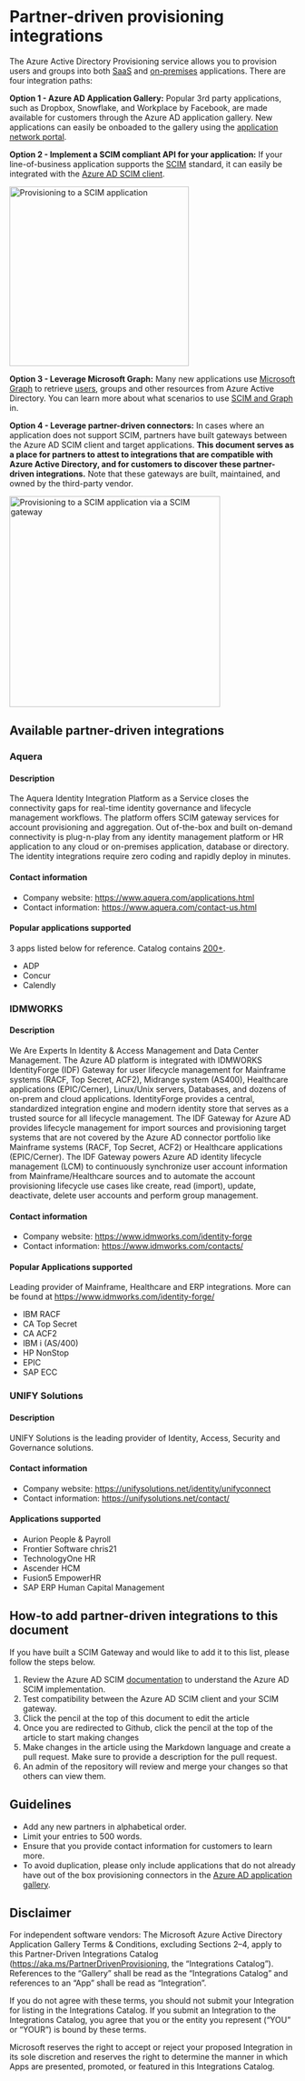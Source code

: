 # Partner-driven provisioning integrations

The Azure Active Directory Provisioning service allows you to provision users and groups into both [SaaS](.../active-directory/app-provisioning/user-provisioning.md) and [on-premises](.../app-provisioning/on-premises-scim-provisioning.md) applications. There are four integration paths:

**Option 1 - Azure AD Application Gallery:**
Popular 3rd party applications, such as Dropbox, Snowflake, and Workplace by Facebook, are made available for customers through the Azure AD application gallery. New applications can easily be onboaded to the gallery using the [application network portal](.../azuread-dev/howto-app-gallery-listing). 

**Option 2 - Implement a SCIM compliant API for your application:**
If your line-of-business application supports the [SCIM](https://aka.ms/scimoverview) standard, it can easily be integrated with the [Azure AD SCIM client](.../active-directory/app-provisioning/use-scim-to-provision-users-and-groups.md).

<img width="316" alt="Provisioning to a SCIM application" src="https://user-images.githubusercontent.com/36525136/171483159-9470f922-4b89-4ebf-8962-bd05a72f87be.png">

**Option 3 - Leverage Microsoft Graph:**
Many new applications use [Microsoft Graph](https://docs.microsoft.com/graph/overview) to retrieve [users](.../graph/api/resources/user.md), groups and other resources from Azure Active Directory. You can learn more about what scenarios to use [SCIM and Graph](.../active-directory/app-provisioning/scim-graph-scenarios.md) in. 

**Option 4 - Leverage partner-driven connectors:**
In cases where an application does not support SCIM, partners have built gateways between the Azure AD SCIM client and target applications. **This document serves as a place for partners to attest to integrations that are compatible with Azure Active Directory, and for customers to discover these partner-driven integrations.** Note that these gateways are built, maintained, and owned by the third-party vendor. 

<img width="371" alt="Provisioning to a SCIM application via a SCIM gateway" src="https://user-images.githubusercontent.com/36525136/171484637-acc3436c-d99e-4ab4-8ae5-d0eeb07bb650.png">

## Available partner-driven integrations
### Aquera
#### Description
The Aquera Identity Integration Platform as a Service closes the connectivity gaps for real-time identity governance and lifecycle management workflows. The platform offers SCIM gateway services for account provisioning and aggregation. Out of-the-box and built on-demand connectivity is plug-n-play from any identity management platform or HR application to any cloud or on-premises application, database or directory. The identity integrations require zero coding and rapidly deploy in minutes.
#### Contact information
* Company website: https://www.aquera.com/applications.html
* Contact information: https://www.aquera.com/contact-us.html

#### Popular applications supported
3 apps listed below for reference. Catalog contains [200+](https://www.aquera.com/applications.html).
* ADP
* Concur
* Calendly

### IDMWORKS
#### Description
We Are Experts In Identity & Access Management and Data Center Management.
The Azure AD platform is integrated with IDMWORKS IdentityForge (IDF) Gateway for user lifecycle management for Mainframe systems (RACF, Top Secret, ACF2), Midrange system (AS400), Healthcare applications (EPIC/Cerner), Linux/Unix servers, Databases, and dozens of on-prem and cloud applications. IdentityForge provides a central, standardized integration engine and modern identity store that serves as a trusted source for all lifecycle management.
The IDF Gateway for Azure AD provides lifecycle management for import sources and provisioning target systems that are not covered by the Azure AD connector portfolio like Mainframe systems (RACF, Top Secret, ACF2) or Healthcare applications (EPIC/Cerner). The IDF Gateway powers Azure AD identity lifecycle management (LCM) to continuously synchronize user account information from Mainframe/Healthcare sources and to automate the account provisioning lifecycle use cases like create, read (import), update, deactivate, delete user accounts and perform group management.

#### Contact information
* Company website: https://www.idmworks.com/identity-forge
* Contact information: https://www.idmworks.com/contacts/

#### Popular Applications supported

Leading provider of Mainframe, Healthcare and ERP integrations.  More can be found at https://www.idmworks.com/identity-forge/

* IBM RACF
* CA Top Secret
* CA ACF2
* IBM i (AS/400)
* HP NonStop
* EPIC
* SAP ECC

### UNIFY Solutions
#### Description

UNIFY Solutions is the leading provider of Identity, Access, Security and Governance solutions.

#### Contact information
* Company website: https://unifysolutions.net/identity/unifyconnect
* Contact information: https://unifysolutions.net/contact/

#### Applications supported
* Aurion People & Payroll
* Frontier Software chris21
* TechnologyOne HR
* Ascender HCM
* Fusion5 EmpowerHR
* SAP ERP Human Capital Management

## How-to add partner-driven integrations to this document
If you have built a SCIM Gateway and would like to add it to this list, please follow the steps below. 

1. Review the Azure AD SCIM [documentation](.../app-provisioning/use-scim-to-provision-users-and-groups.md) to understand the Azure AD SCIM implementation.
1. Test compatibility between the Azure AD SCIM client and your SCIM gateway.
1. Click the pencil at the top of this document to edit the article
1. Once you are redirected to Github, click the pencil at the top of the article to start making changes
1. Make changes in the article using the Markdown language and create a pull request. Make sure to provide a description for the pull request.  
1. An admin of the repository will review and merge your changes so that others can view them.

## Guidelines
* Add any new partners in alphabetical order.
* Limit your entries to 500 words.
* Ensure that you provide contact information for customers to learn more.
* To avoid duplication, please only include applications that do not already have out of the box provisioning connectors in the [Azure AD application gallery](.../active-directory/saas-apps/tutorial-list.md). 

## Disclaimer
For independent software vendors: The Microsoft Azure Active Directory Application Gallery Terms & Conditions, excluding Sections 2–4, apply to this Partner-Driven Integrations Catalog (https://aka.ms/PartnerDrivenProvisioning, the “Integrations Catalog”). References to the “Gallery” shall be read as the “Integrations Catalog” and references to an “App” shall be read as “Integration”.  

If you do not agree with these terms, you should not submit your Integration for listing in the Integrations Catalog. If you submit an Integration to the Integrations Catalog, you agree that you or the entity you represent (“YOU” or “YOUR”) is bound by these terms. 
 
Microsoft reserves the right to accept or reject your proposed Integration in its sole discretion and reserves the right to determine the manner in which Apps are presented, promoted, or featured in this Integrations Catalog. 
